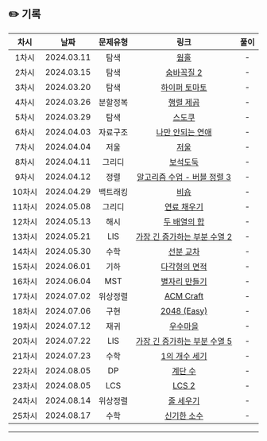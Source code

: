 ## ✏️ 기록   

| 차시 |    날짜    | 문제유형 | 링크 | 풀이 |
|:----:|:---------:|:----:|:-----:|:----:|
| 1차시 | 2024.03.11 |  탐색  | [웜홀](https://www.acmicpc.net/problem/1865)  | - |
| 2차시 | 2024.03.15 |  탐색  | [숨바꼭질 2](https://www.acmicpc.net/problem/12851)  | - |
| 3차시 | 2024.03.20 |  탐색  | [하이퍼 토마토](https://www.acmicpc.net/problem/17114)  | - |
| 4차시 | 2024.03.26 |  분할정복  | [행렬 제곱](https://www.acmicpc.net/problem/10830)  | - |
| 5차시 | 2024.03.29 |  탐색  | [스도쿠](https://www.acmicpc.net/problem/2239)  | - |
| 6차시 | 2024.04.03 |  자료구조  | [나만 안되는 연애](https://www.acmicpc.net/problem/14621)  | - |
| 7차시 | 2024.04.04 |  저울  | [저울](https://www.acmicpc.net/problem/2437)  | - |
| 8차시 | 2024.04.11 |  그리디  | [보석도둑](https://www.acmicpc.net/problem/1202)  | - |
| 9차시 | 2024.04.12 |  정렬  | [알고리즘 수업 - 버블 정렬 3](https://www.acmicpc.net/problem/23970)  | - |
| 10차시 | 2024.04.29 |  백트래킹  | [비숍](https://www.acmicpc.net/problem/1799)  | - |
| 11차시 | 2024.05.08 |  그리디  | [연료 채우기](https://www.acmicpc.net/problem/1826)  | - |
| 12차시 | 2024.05.13 |  해시  | [두 배열의 합](https://www.acmicpc.net/problem/2143)  | - |
| 13차시 | 2024.05.21 |  LIS  | [가장 긴 증가하는 부분 수열 2](https://www.acmicpc.net/problem/12015)  | - |
| 14차시 | 2024.05.30 |  수학  | [선분 교차](https://www.acmicpc.net/problem/17387)  | - |
| 15차시 | 2024.06.01 |  기하  | [다각형의 면적](https://www.acmicpc.net/problem/2166)  | - |
| 16차시 | 2024.06.04 |  MST  | [별자리 만들기](https://www.acmicpc.net/problem/4386)  | - |
| 17차시 | 2024.07.02 |  위상정렬  | [ACM Craft](https://www.acmicpc.net/problem/1005)  | - |
| 18차시 | 2024.07.06 |  구현  | [2048 (Easy)](https://www.acmicpc.net/problem/12100)  | - |
| 19차시 | 2024.07.12 |  재귀  | [우수마을](https://www.acmicpc.net/problem/1949)  | - |
| 20차시 | 2024.07.22 |  LIS  | [가장 긴 증가하는 부분 수열 5](https://www.acmicpc.net/problem/14003)  | - |
| 21차시 | 2024.07.23 |  수학  | [1의 개수 세기](https://www.acmicpc.net/problem/9527)  | - |
| 22차시 | 2024.08.05 |  DP  | [계단 수](https://www.acmicpc.net/problem/1562)  | - |
| 23차시 | 2024.08.05 |  LCS  | [LCS 2](https://www.acmicpc.net/problem/9252)  | - |
| 24차시 | 2024.08.14 |  위상정렬  | [줄 세우기](https://www.acmicpc.net/problem/2252)  | - |
| 25차시 | 2024.08.17 |  수학  | [신기한 소수](https://www.acmicpc.net/problem/2023)  | - |
---